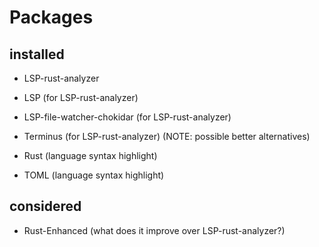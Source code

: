 


# Packages 

## installed

- LSP-rust-analyzer
- LSP (for LSP-rust-analyzer)
- LSP-file-watcher-chokidar (for LSP-rust-analyzer)
- Terminus (for LSP-rust-analyzer) (NOTE: possible better alternatives)

- Rust (language syntax highlight)
- TOML (language syntax highlight)

## considered 

- Rust-Enhanced (what does it improve over LSP-rust-analyzer?)


